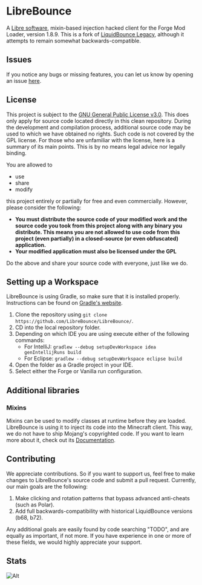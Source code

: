 # LibreBounce
A [Libre software](https://www.gnu.org/philosophy/free-sw.html), mixin-based injection hacked client for the Forge Mod Loader, version 1.8.9.
This is a fork of [LiquidBounce Legacy](https://github.com/CCBlueX/LiquidBounce/tree/legacy), although it attempts to remain somewhat backwards-compatible.

## Issues
If you notice any bugs or missing features, you can let us know by opening an issue [here](https://github.com/LibreBounce/LibreBounce/issues).

## License
This project is subject to the [GNU General Public License v3.0](LICENSE). This does only apply for source code located directly in this clean repository. During the development and compilation process, additional source code may be used to which we have obtained no rights. Such code is not covered by the GPL license.
For those who are unfamiliar with the license, here is a summary of its main points. This is by no means legal advice nor legally binding.

You are allowed to
- use
- share
- modify

this project entirely or partially for free and even commercially. However, please consider the following:

- **You must distribute the source code of your modified work and the source code you took from this project along with any binary you distribute. This means you are not allowed to use code from this project (even partially) in a closed-source (or even obfuscated) application.**
- **Your modified application must also be licensed under the GPL**

Do the above and share your source code with everyone, just like we do.

## Setting up a Workspace
LibreBounce is using Gradle, so make sure that it is installed properly. Instructions can be found on [Gradle's website](https://gradle.org/install/).
1. Clone the repository using `git clone https://github.com/LibreBounce/LibreBounce/`. 
2. CD into the local repository folder.
3. Depending on which IDE you are using execute either of the following commands:
    - For IntelliJ: `gradlew --debug setupDevWorkspace idea genIntellijRuns build`
    - For Eclipse: `gradlew --debug setupDevWorkspace eclipse build`
4. Open the folder as a Gradle project in your IDE.
5. Select either the Forge or Vanilla run configuration.

## Additional libraries
### Mixins
Mixins can be used to modify classes at runtime before they are loaded. LibreBounce is using it to inject its code into the Minecraft client. This way, we do not have to ship Mojang's copyrighted code. If you want to learn more about it, check out its [Documentation](https://docs.spongepowered.org/5.1.0/en/plugin/internals/mixins.html).

## Contributing
We appreciate contributions. So if you want to support us, feel free to make changes to LibreBounce's source code and submit a pull request. Currently, our main goals are the following:

1. Make clicking and rotation patterns that bypass advanced anti-cheats (such as Polar).
2. Add full backwards-compatibility with historical LiquidBounce versions (b68, b72).

Any additional goals are easily found by code searching "TODO", and are equally as important, if not more.
If you have experience in one or more of these fields, we would highly appreciate your support.

## Stats
![Alt](https://repobeats.axiom.co/api/embed/53a8b71ca387182c6f12a1c98a88edbe0a7bae99.svg "Repobeats analytics image")
